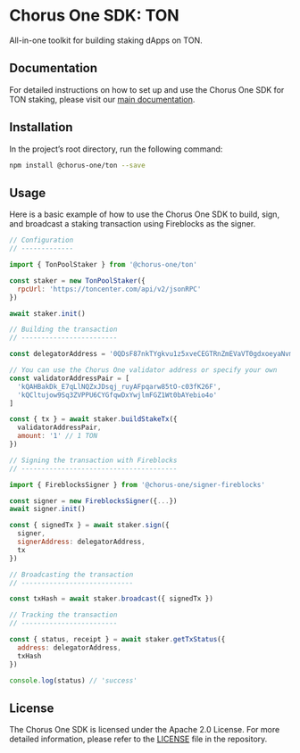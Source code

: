# Chorus One SDK: TON

All-in-one toolkit for building staking dApps on TON.

## Documentation

For detailed instructions on how to set up and use the Chorus One SDK for TON staking, please visit our [main documentation](https://chorus-one.gitbook.io/sdk/build-your-staking-dapp/ton/overview).

## Installation

In the project’s root directory, run the following command:

```bash
npm install @chorus-one/ton --save
```

## Usage

Here is a basic example of how to use the Chorus One SDK to build, sign, and broadcast a staking transaction using Fireblocks as the signer.

```javascript
// Configuration
// -------------

import { TonPoolStaker } from '@chorus-one/ton'

const staker = new TonPoolStaker({
  rpcUrl: 'https://toncenter.com/api/v2/jsonRPC'
})

await staker.init()

// Building the transaction
// ------------------------

const delegatorAddress = '0QDsF87nkTYgkvu1z5xveCEGTRnZmEVaVT0gdxoeyaNvmoCr'

// You can use the Chorus One validator address or specify your own
const validatorAddressPair = [
  'kQAHBakDk_E7qLlNQZxJDsqj_ruyAFpqarw85tO-c03fK26F',
  'kQCltujow9Sq3ZVPPU6CYGfqwDxYwjlmFGZ1Wt0bAYebio4o'
]

const { tx } = await staker.buildStakeTx({
  validatorAddressPair,
  amount: '1' // 1 TON
})

// Signing the transaction with Fireblocks
// ---------------------------------------

import { FireblocksSigner } from '@chorus-one/signer-fireblocks'

const signer = new FireblocksSigner({...})
await signer.init()

const { signedTx } = await staker.sign({
  signer,
  signerAddress: delegatorAddress,
  tx
})

// Broadcasting the transaction
// ----------------------------

const txHash = await staker.broadcast({ signedTx })

// Tracking the transaction
// ------------------------

const { status, receipt } = await staker.getTxStatus({
  address: delegatorAddress,
  txHash
})

console.log(status) // 'success'
```

## License

The Chorus One SDK is licensed under the Apache 2.0 License. For more detailed information, please refer to the [LICENSE](./LICENSE) file in the repository.
